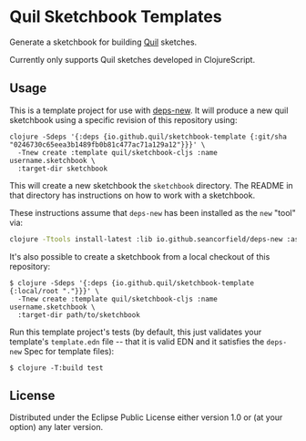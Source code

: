 # Quil Sketchbook Templates

Generate a sketchbook for building [Quil](https://github.com/quil/quil) sketches.

Currently only supports Quil sketches developed in ClojureScript.

## Usage

This is a template project for use with [deps-new](https://github.com/seancorfield/deps-new).
It will produce a new quil sketchbook using a specific revision of this repository using:

```
clojure -Sdeps '{:deps {io.github.quil/sketchbook-template {:git/sha "0246730c65eea3b1489fb0b81c477ac71a129a12"}}}' \
  -Tnew create :template quil/sketchbook-cljs :name username.sketchbook \
  :target-dir sketchbook
```

This will create a new sketchbook the `sketchbook` directory. The README in that
directory has instructions on how to work with a sketchbook.

These instructions assume that `deps-new` has been installed as the `new` "tool" via:

```bash
clojure -Ttools install-latest :lib io.github.seancorfield/deps-new :as new
```

It's also possible to create a sketchbook from a local checkout of this repository:

```
$ clojure -Sdeps '{:deps {io.github.quil/sketchbook-template {:local/root "."}}}' \
  -Tnew create :template quil/sketchbook-cljs :name username.sketchbook \
  :target-dir path/to/sketchbook
```

Run this template project's tests (by default, this just validates your template's `template.edn`
file -- that it is valid EDN and it satisfies the `deps-new` Spec for template files):

    $ clojure -T:build test

## License

Distributed under the Eclipse Public License either version 1.0 or (at your option) any later version.

